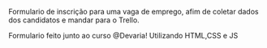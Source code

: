 Formulario de inscrição para uma vaga de emprego, afim de coletar dados dos candidatos e mandar para o Trello.

Formulario feito junto ao curso @Devaria!
Utilizando HTML,CSS e JS
